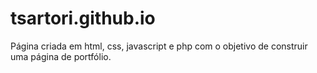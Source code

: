 ﻿# tsartori.github.io

Página criada em html, css, javascript e php com o objetivo de construir uma página de portfólio.
